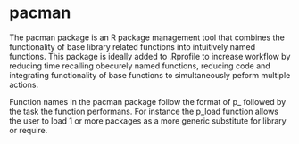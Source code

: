 pacman
======

The pacman package is an R package management tool that combines the functionality of base library related functions into intuitively named functions.  This package is ideally added to .Rprofile to increase workflow by reducing time recalling obecurely named functions, reducing code and integrating functionality of base functions to simultaneously peform multiple actions.  

Function names in the pacman package follow the format of p_ followed by the task the function performans.  For instance the p_load function allows the user to load 1 or more packages as a more generic substitute for library or require.
